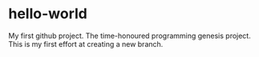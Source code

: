 # hello-world
My first github project. The time-honoured programming genesis project.
This is my first effort at creating a new branch.
